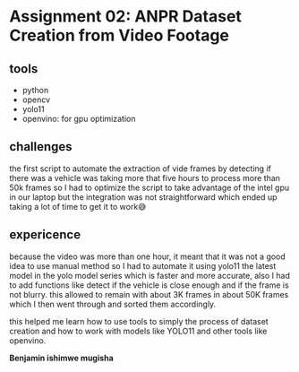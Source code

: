 # Assignment 02: ANPR Dataset Creation from Video Footage

## tools

- python
- opencv
- yolo11
- openvino: for gpu optimization

## challenges

the first script to automate the extraction of vide frames by detecting if there was a vehicle was taking more that five hours to process more than 50k frames so I had to optimize the script to take advantage of the intel gpu in our laptop but the integration was not straightforward which ended up taking a lot of time to get it to work😅

## expericence

because the video was more than one hour, it meant that it was not a good idea to use manual method so I had to automate it using yolo11 the latest model in the yolo model series which is faster and more accurate, also I had to add functions like detect if  the vehicle is close enough and if the frame is not blurry. this allowed to remain with about 3K frames in about 50K frames which I then went through and sorted them accordingly.

this helped me learn how to use tools to simply the process of dataset creation and how to work with models like YOLO11 and other tools like openvino.

**Benjamin ishimwe mugisha**
